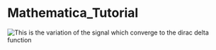 # Mathematica_Tutorial
![This is the variation of the signal which converge to the dirac delta function](<img src="https://drive.google.com/file/d/1iI_vXheUGddvHh6YlOvvV5IUgLDmoFV2/view?usp=sharing" width="40" height="40" />)


